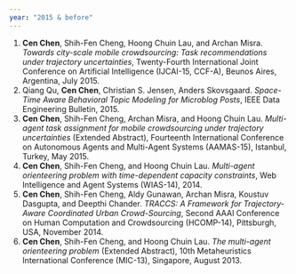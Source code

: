 ```yaml
---
year: "2015 & before"
---
```


1. **Cen Chen**, Shih-Fen Cheng, Hoong Chuin Lau, and Archan Misra. *Towards city-scale mobile crowdsourcing: Task recommendations under trajectory uncertainties*, Twenty-Fourth International Joint Conference on Artificial Intelligence (IJCAI-15, CCF-A), Beunos Aires, Argentina, July 2015.
1. Qiang Qu, **Cen Chen**, Christian S. Jensen, Anders Skovsgaard. *Space-Time Aware Behavioral Topic Modeling for Microblog Posts*, IEEE Data Engineering Bulletin, 2015.
1. **Cen Chen**, Shih-Fen Cheng, Archan Misra, and Hoong Chuin Lau. *Multi-agent task assignment for mobile crowdsourcing under trajectory uncertainties* (Extended Abstract), Fourteenth International Conference on Autonomous Agents and Multi-Agent Systems (AAMAS-15), Istanbul, Turkey, May 2015.
1. **Cen Chen**, Shih-Fen Cheng, and Hoong Chuin Lau. *Multi-agent orienteering problem with time-dependent capacity constraints*, Web Intelligence and Agent Systems (WIAS-14), 2014.
1. **Cen Chen**, Shih-Fen Cheng, Aldy Gunawan, Archan Misra, Koustuv Dasgupta, and Deepthi Chander. *TRACCS: A Framework for Trajectory-Aware Coordinated Urban Crowd-Sourcing*, Second AAAI Conference on Human Computation and Crowdsourcing (HCOMP-14), Pittsburgh, USA, November 2014.
1. **Cen Chen**, Shih-Fen Cheng, and Hoong Chuin Lau. *The multi-agent orienteering problem* (Extended Abstract), 10th Metaheuristics International Conference (MIC-13), Singapore, August 2013.

